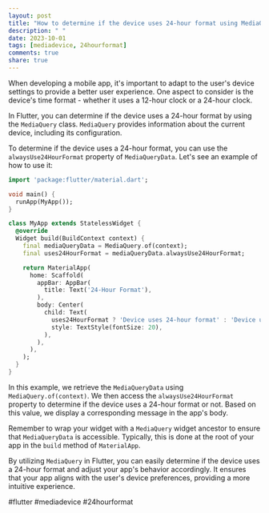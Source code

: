 ```yaml
---
layout: post
title: "How to determine if the device uses 24-hour format using MediaQuery in Flutter?"
description: " "
date: 2023-10-01
tags: [mediadevice, 24hourformat]
comments: true
share: true
---
```


When developing a mobile app, it's important to adapt to the user's device settings to provide a better user experience. One aspect to consider is the device's time format - whether it uses a 12-hour clock or a 24-hour clock.

In Flutter, you can determine if the device uses a 24-hour format by using the `MediaQuery` class. `MediaQuery` provides information about the current device, including its configuration.

To determine if the device uses a 24-hour format, you can use the `alwaysUse24HourFormat` property of `MediaQueryData`. Let's see an example of how to use it:

```dart
import 'package:flutter/material.dart';

void main() {
  runApp(MyApp());
}

class MyApp extends StatelessWidget {
  @override
  Widget build(BuildContext context) {
    final mediaQueryData = MediaQuery.of(context);
    final uses24HourFormat = mediaQueryData.alwaysUse24HourFormat;

    return MaterialApp(
      home: Scaffold(
        appBar: AppBar(
          title: Text('24-Hour Format'),
        ),
        body: Center(
          child: Text(
            uses24HourFormat ? 'Device uses 24-hour format' : 'Device uses 12-hour format',
            style: TextStyle(fontSize: 20),
          ),
        ),
      ),
    );
  }
}
```

In this example, we retrieve the `MediaQueryData` using `MediaQuery.of(context)`. We then access the `alwaysUse24HourFormat` property to determine if the device uses a 24-hour format or not. Based on this value, we display a corresponding message in the app's body.

Remember to wrap your widget with a `MediaQuery` widget ancestor to ensure that `MediaQueryData` is accessible. Typically, this is done at the root of your app in the `build` method of `MaterialApp`.

By utilizing `MediaQuery` in Flutter, you can easily determine if the device uses a 24-hour format and adjust your app's behavior accordingly. It ensures that your app aligns with the user's device preferences, providing a more intuitive experience.

#flutter #mediadevice #24hourformat